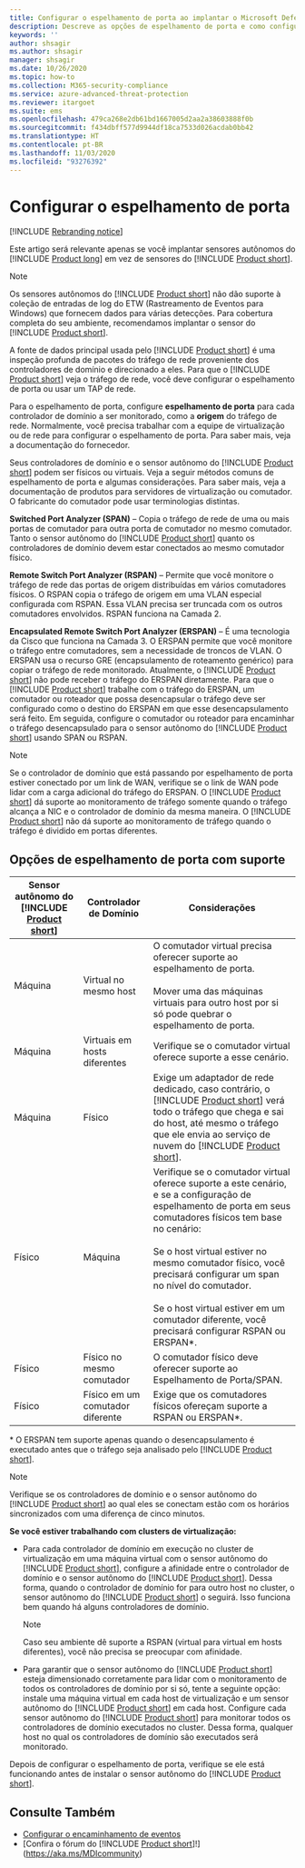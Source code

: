 ```yaml
---
title: Configurar o espelhamento de porta ao implantar o Microsoft Defender para Identidade
description: Descreve as opções de espelhamento de porta e como configurá-las no Microsoft Defender para Identidade
keywords: ''
author: shsagir
ms.author: shsagir
manager: shsagir
ms.date: 10/26/2020
ms.topic: how-to
ms.collection: M365-security-compliance
ms.service: azure-advanced-threat-protection
ms.reviewer: itargoet
ms.suite: ems
ms.openlocfilehash: 479ca268e2db61bd1667005d2aa2a38603888f0b
ms.sourcegitcommit: f434dbff577d9944df18ca7533d026acdab0bb42
ms.translationtype: HT
ms.contentlocale: pt-BR
ms.lasthandoff: 11/03/2020
ms.locfileid: "93276392"
---
```

# <a name="configure-port-mirroring"></a>Configurar o espelhamento de porta

[!INCLUDE [Rebranding notice](includes/rebranding.md)]

Este artigo será relevante apenas se você implantar sensores autônomos do [!INCLUDE [Product long](includes/product-long.md)] em vez de sensores do [!INCLUDE [Product short](includes/product-short.md)].

> [!NOTE]
> Os sensores autônomos do [!INCLUDE [Product short](includes/product-short.md)] não dão suporte à coleção de entradas de log do ETW (Rastreamento de Eventos para Windows) que fornecem dados para várias detecções. Para cobertura completa do seu ambiente, recomendamos implantar o sensor do [!INCLUDE [Product short](includes/product-short.md)].

A fonte de dados principal usada pelo [!INCLUDE [Product short](includes/product-short.md)] é uma inspeção profunda de pacotes do tráfego de rede proveniente dos controladores de domínio e direcionado a eles. Para que o [!INCLUDE [Product short](includes/product-short.md)] veja o tráfego de rede, você deve configurar o espelhamento de porta ou usar um TAP de rede.

Para o espelhamento de porta, configure **espelhamento de porta** para cada controlador de domínio a ser monitorado, como a **origem** do tráfego de rede. Normalmente, você precisa trabalhar com a equipe de virtualização ou de rede para configurar o espelhamento de porta.
Para saber mais, veja a documentação do fornecedor.

Seus controladores de domínio e o sensor autônomo do [!INCLUDE [Product short](includes/product-short.md)] podem ser físicos ou virtuais. Veja a seguir métodos comuns de espelhamento de porta e algumas considerações. Para saber mais, veja a documentação de produtos para servidores de virtualização ou comutador. O fabricante do comutador pode usar terminologias distintas.

**Switched Port Analyzer (SPAN)** – Copia o tráfego de rede de uma ou mais portas de comutador para outra porta de comutador no mesmo comutador. Tanto o sensor autônomo do [!INCLUDE [Product short](includes/product-short.md)] quanto os controladores de domínio devem estar conectados ao mesmo comutador físico.

**Remote Switch Port Analyzer (RSPAN)**  – Permite que você monitore o tráfego de rede das portas de origem distribuídas em vários comutadores físicos. O RSPAN copia o tráfego de origem em uma VLAN especial configurada com RSPAN. Essa VLAN precisa ser truncada com os outros comutadores envolvidos. RSPAN funciona na Camada 2.

**Encapsulated Remote Switch Port Analyzer (ERSPAN)** – É uma tecnologia da Cisco que funciona na Camada 3. O ERSPAN permite que você monitore o tráfego entre comutadores, sem a necessidade de troncos de VLAN. O ERSPAN usa o recurso GRE (encapsulamento de roteamento genérico) para copiar o tráfego de rede monitorado. Atualmente, o [!INCLUDE [Product short](includes/product-short.md)] não pode receber o tráfego do ERSPAN diretamente. Para que o [!INCLUDE [Product short](includes/product-short.md)] trabalhe com o tráfego do ERSPAN, um comutador ou roteador que possa desencapsular o tráfego deve ser configurado como o destino do ERSPAN em que esse desencapsulamento será feito. Em seguida, configure o comutador ou roteador para encaminhar o tráfego desencapsulado para o sensor autônomo do [!INCLUDE [Product short](includes/product-short.md)] usando SPAN ou RSPAN.

> [!NOTE]
> Se o controlador de domínio que está passando por espelhamento de porta estiver conectado por um link de WAN, verifique se o link de WAN pode lidar com a carga adicional do tráfego do ERSPAN.
> O [!INCLUDE [Product short](includes/product-short.md)] dá suporte ao monitoramento de tráfego somente quando o tráfego alcança a NIC e o controlador de domínio da mesma maneira. O [!INCLUDE [Product short](includes/product-short.md)] não dá suporte ao monitoramento de tráfego quando o tráfego é dividido em portas diferentes.

## <a name="supported-port-mirroring-options"></a>Opções de espelhamento de porta com suporte

|Sensor autônomo do [!INCLUDE [Product short](includes/product-short.md)]|Controlador de Domínio|Considerações|
|---------------|---------------------|------------------|
|Máquina|Virtual no mesmo host|O comutador virtual precisa oferecer suporte ao espelhamento de porta.<br /><br />Mover uma das máquinas virtuais para outro host por si só pode quebrar o espelhamento de porta.|
|Máquina|Virtuais em hosts diferentes|Verifique se o comutador virtual oferece suporte a esse cenário.|
|Máquina|Físico|Exige um adaptador de rede dedicado, caso contrário, o [!INCLUDE [Product short](includes/product-short.md)] verá todo o tráfego que chega e sai do host, até mesmo o tráfego que ele envia ao serviço de nuvem do [!INCLUDE [Product short](includes/product-short.md)].|
|Físico|Máquina|Verifique se o comutador virtual oferece suporte a este cenário, e se a configuração de espelhamento de porta em seus comutadores físicos tem base no cenário:<br /><br />Se o host virtual estiver no mesmo comutador físico, você precisará configurar um span no nível do comutador.<br /><br />Se o host virtual estiver em um comutador diferente, você precisará configurar RSPAN ou ERSPAN&#42;.|
|Físico|Físico no mesmo comutador|O comutador físico deve oferecer suporte ao Espelhamento de Porta/SPAN.|
|Físico|Físico em um comutador diferente|Exige que os comutadores físicos ofereçam suporte a RSPAN ou ERSPAN&#42;.|

&#42; O ERSPAN tem suporte apenas quando o desencapsulamento é executado antes que o tráfego seja analisado pelo [!INCLUDE [Product short](includes/product-short.md)].

> [!NOTE]
> Verifique se os controladores de domínio e o sensor autônomo do [!INCLUDE [Product short](includes/product-short.md)] ao qual eles se conectam estão com os horários sincronizados com uma diferença de cinco minutos.

**Se você estiver trabalhando com clusters de virtualização:**

- Para cada controlador de domínio em execução no cluster de virtualização em uma máquina virtual com o sensor autônomo do [!INCLUDE [Product short](includes/product-short.md)], configure a afinidade entre o controlador de domínio e o sensor autônomo do [!INCLUDE [Product short](includes/product-short.md)]. Dessa forma, quando o controlador de domínio for para outro host no cluster, o sensor autônomo do [!INCLUDE [Product short](includes/product-short.md)] o seguirá. Isso funciona bem quando há alguns controladores de domínio.

  > [!NOTE]
  > Caso seu ambiente dê suporte a RSPAN (virtual para virtual em hosts diferentes), você não precisa se preocupar com afinidade.

- Para garantir que o sensor autônomo do [!INCLUDE [Product short](includes/product-short.md)] esteja dimensionado corretamente para lidar com o monitoramento de todos os controladores de domínio por si só, tente a seguinte opção: instale uma máquina virtual em cada host de virtualização e um sensor autônomo do [!INCLUDE [Product short](includes/product-short.md)] em cada host. Configure cada sensor autônomo do [!INCLUDE [Product short](includes/product-short.md)] para monitorar todos os controladores de domínio executados no cluster. Dessa forma, qualquer host no qual os controladores de domínio são executados será monitorado.

Depois de configurar o espelhamento de porta, verifique se ele está funcionando antes de instalar o sensor autônomo do [!INCLUDE [Product short](includes/product-short.md)].

## <a name="see-also"></a>Consulte Também

- [Configurar o encaminhamento de eventos](configure-event-forwarding.md)
- [Confira o fórum do [!INCLUDE [Product short](includes/product-short.md)]!](https://aka.ms/MDIcommunity)
